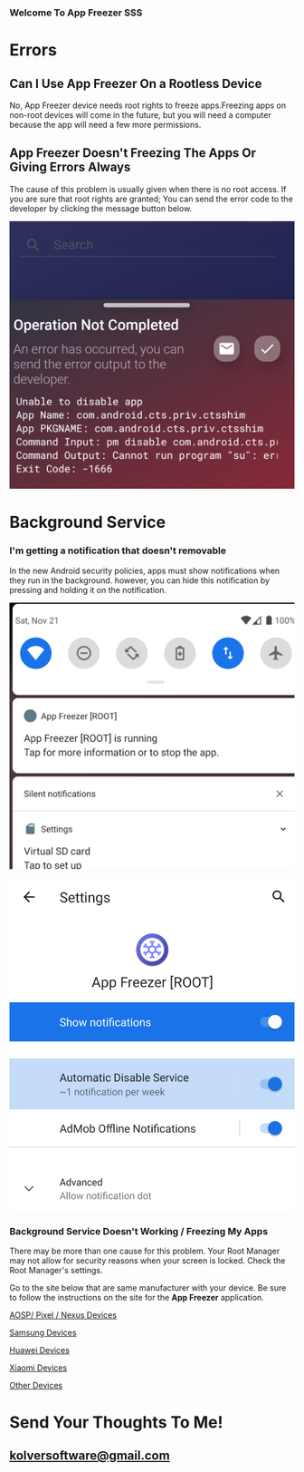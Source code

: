 ### Welcome To App Freezer SSS

# Errors
## Can I Use App Freezer On a Rootless Device
No, App Freezer device needs root rights to freeze apps.Freezing apps on
non-root devices will come in the future, but you will need a computer
because the app will need a few more permissions.

## App Freezer Doesn't Freezing The Apps Or Giving Errors Always
The cause of this problem is usually given when there is no root access. 
If you are sure that root rights are granted; You can send
the error code to the developer by clicking the message button below.

![Image](https://raw.githubusercontent.com/Alonew0lfxx/AppFreezer-SSS/main/ss_error.png)


# Background Service

### I'm getting a notification that doesn't removable
In the new Android security policies, apps must show notifications when they
run in the background. however, you can hide this notification
by pressing and holding it on the notification.


![Removing The Notification](https://raw.githubusercontent.com/Alonew0lfxx/AppFreezer-SSS/main/ss_notif.png)

![Removing The Notification2](https://raw.githubusercontent.com/Alonew0lfxx/AppFreezer-SSS/main/ss_notif2.png)



### Background Service Doesn't Working / Freezing My Apps
There may be more than one cause for this problem. Your Root Manager
may not allow for security reasons when your screen is locked. Check the Root Manager's settings.

Go to the site below that are same manufacturer with your device.
Be sure to follow the instructions on the site for the **App Freezer** application.

[AOSP/ Pixel / Nexus Devices](https://dontkillmyapp.com/google) 

[Samsung Devices](https://dontkillmyapp.com/samsung) 

[Huawei Devices](https://dontkillmyapp.com/huawei) 

[Xiaomi Devices](https://dontkillmyapp.com/xiaomi) 

[Other Devices](https://dontkillmyapp.com) 
 

# Send Your Thoughts To Me!
## kolversoftware@gmail.com
 

